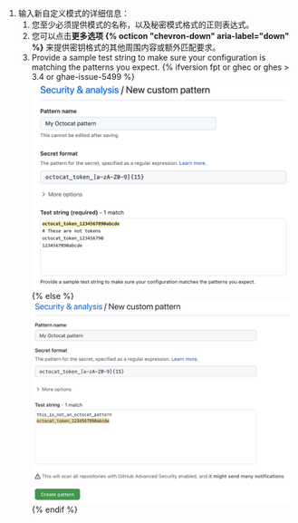 1. 输入新自定义模式的详细信息：
   1. 您至少必须提供模式的名称，以及秘密模式格式的正则表达式。
   1. 您可以点击**更多选项 {% octicon "chevron-down" aria-label="down" %}** 来提供密钥格式的其他周围内容或额外匹配要求。
   1. Provide a sample test string to make sure your configuration is matching the patterns you expect.
   {% ifversion fpt or ghec or ghes > 3.4 or ghae-issue-5499 %}
   ![创建自定义 {% data variables.product.prodname_secret_scanning %} 模式表](/assets/images/help/repository/secret-scanning-create-custom-pattern.png)
   {% else %}
   ![创建自定义 {% data variables.product.prodname_secret_scanning %} 模式表](/assets/images/enterprise/3.2/repository/secret-scanning-create-custom-pattern.png)
   {% endif %}

